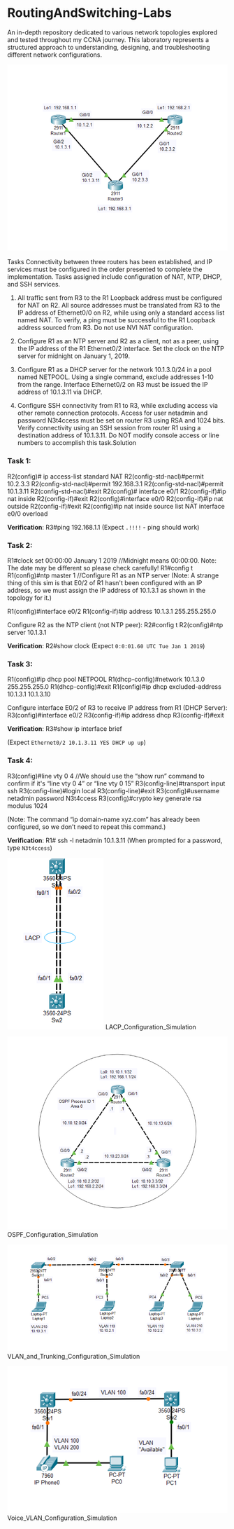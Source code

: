 # RoutingAndSwitching-Labs
An in-depth repository dedicated to various network topologies explored and tested throughout my CCNA journey. This laboratory represents a structured approach to understanding, designing, and troubleshooting different network configurations.

![IPServices Simulation](IP_Services_Simulation.png)


Tasks
Connectivity between three routers has been established, and IP services must be configured in the order presented
to complete the implementation. Tasks assigned include configuration of NAT, NTP, DHCP, and SSH services.

1. All traffic sent from R3 to the R1 Loopback address must be configured for NAT on R2. All source addresses must
be translated from R3 to the IP address of Ethernet0/0 on R2, while using only a standard access list named NAT. To
verify, a ping must be successful to the R1 Loopback address sourced from R3. Do not use NVI NAT
configuration.

3. Configure R1 as an NTP server and R2 as a client, not as a peer, using the IP address of the R1 Ethernet0/2
interface. Set the clock on the NTP server for midnight on January 1, 2019.

5. Configure R1 as a DHCP server for the network 10.1.3.0/24 in a pool named NETPOOL. Using a single command,
exclude addresses 1-10 from the range. Interface Ethernet0/2 on R3 must be issued the IP address of 10.1.3.11 via
DHCP.

7. Configure SSH connectivity from R1 to R3, while excluding access via other remote connection protocols. Access
for user netadmin and password N3t4ccess must be set on router R3 using RSA and 1024 bits. Verify connectivity
using an SSH session from router R1 using a destination address of 10.1.3.11. Do NOT modify console access or
line numbers to accomplish this task.Solution


### Task 1:
R2(config)# ip access-list standard NAT
R2(config-std-nacl)#permit 10.2.3.3
R2(config-std-nacl)#permit 192.168.3.1
R2(config-std-nacl)#permit 10.1.3.11
R2(config-std-nacl)#exit
R2(config)# interface e0/1
R2(config-if)#ip nat inside
R2(config-if)#exit
R2(config)#interface e0/0
R2(config-if)#ip nat outside
R2(config-if)#exit
R2(config)#ip nat inside source list NAT interface e0/0 overload

**Verification**:
R3#ping 192.168.1.1
(Expect `.!!!!` - ping should work)

### Task 2:
R1#clock set 00:00:00 January 1 2019 //Midnight means 00:00:00. Note: The date may be different so please check carefully!
R1#config t
R1(config)#ntp master 1 //Configure R1 as an NTP server
(Note: A strange thing of this sim is that E0/2 of R1 hasn't been configured with an IP address, so we must assign the IP address of 10.1.3.1 as shown in the topology for it.)

R1(config)#interface e0/2
R1(config-if)#ip address 10.1.3.1 255.255.255.0

Configure R2 as the NTP client (not NTP peer):
R2#config t
R2(config)#ntp server 10.1.3.1

**Verification**:
R2#show clock
(Expect `0:0:01.60 UTC Tue Jan 1 2019`)

### Task 3:
R1(config)#ip dhcp pool NETPOOL
R1(dhcp-config)#network 10.1.3.0 255.255.255.0
R1(dhcp-config)#exit
R1(config)#ip dhcp excluded-address 10.1.3.1 10.1.3.10

Configure interface E0/2 of R3 to receive IP address from R1 (DHCP Server):
R3(config)#interface e0/2
R3(config-if)#ip address dhcp
R3(config-if)#exit

**Verification**:
R3#show ip interface brief

(Expect `Ethernet0/2 10.1.3.11 YES DHCP up up`)

### Task 4:
R3(config)#line vty 0 4 //We should use the “show run” command to confirm if it's “line vty 0 4” or “line vty 0 15”
R3(config-line)#transport input ssh
R3(config-line)#login local
R3(config-line)#exit
R3(config)#username netadmin password N3t4ccess
R3(config)#crypto key generate rsa modulus 1024

(Note: The command “ip domain-name xyz.com” has already been configured, so we don’t need to repeat this command.)

**Verification**:
R1# ssh -l netadmin 10.1.3.11
(When prompted for a password, type `N3t4ccess`)


![LACP_Configuration_Sim.png](LACP_Configuration_Sim.png)
LACP_Configuration_Simulation

![OSPF_Configuration_Simulation](OSPF_Configuration_Simulation.png)
OSPF_Configuration_Simulation

![VLAN_and_Trunking_Configuration_Simulation](VLAN_and_Trunking_Configuration_Simulation.png)
VLAN_and_Trunking_Configuration_Simulation

![Voice_VLAN_Configuration_Simulation](Voice_VLAN_Configuration_Simulation.png)
Voice_VLAN_Configuration_Simulation
